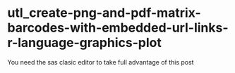 # utl_create-png-and-pdf-matrix-barcodes-with-embedded-url-links-r-language-graphics-plot
You need the sas clasic editor to take full advantage of this post

